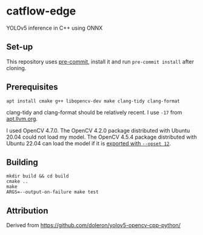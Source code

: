 # catflow-edge

YOLOv5 inference in C++ using ONNX

## Set-up

This repository uses [pre-commit](https://pre-commit.com/#install), install it and run `pre-commit install` after cloning.

## Prerequisites

```
apt install cmake g++ libopencv-dev make clang-tidy clang-format
```

clang-tidy and clang-format should be relatively recent. I use `-17` from [apt.llvm.org](https://apt.llvm.org/).

I used OpenCV 4.7.0. The OpenCV 4.2.0 package distributed with Ubuntu 20.04 could not load my model. The OpenCV 4.5.4 package distributed with Ubuntu 22.04 can load the model if it is [exported with `--opset 12`](https://github.com/ultralytics/yolov5/issues/10665).

## Building

```
mkdir build && cd build
cmake ..
make
ARGS=--output-on-failure make test
```

## Attribution

Derived from https://github.com/doleron/yolov5-opencv-cpp-python/
